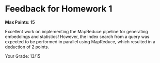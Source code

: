 # Feedback for Homework 1 
**Max Points: 15**

Excellent work on implementing the MapReduce pipeline for generating embeddings and statistics! However, the index search from a query was expected to be performed in parallel using MapReduce, which resulted in a deduction of 2 points.

Your Grade: 13/15
